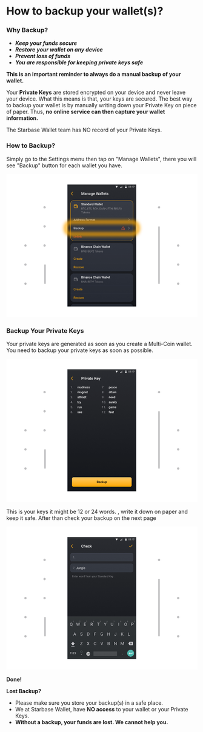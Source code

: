 # How to backup your wallet(s)?

### Why Backup?

- ***Keep your funds secure***
- ***Restore** **your wallet on any device***
- ***Prevent loss of funds***
- ***You are responsible for keeping private keys safe***

**This is an important reminder to always do a manual backup of your wallet.**

Your **Private Keys** are stored encrypted on your device and never leave your device. What this means is that, your keys are secured. The best way to backup your wallet is by manually writing down your Private Key on piece of paper. Thus, **no online service can then capture your wallet information.**

The Starbase Wallet team has NO record of your Private Keys.

### How to Backup?

Simply go to the Settings menu then tap on "Manage Wallets", there you will see "Backup" button for each wallet you have.

![](../images/android-backup-manage-l.png)

### Backup Your Private Keys

Your private keys are generated as soon as you create a Multi-Coin wallet. You need to backup your private keys as soon as possible.

![](../images/android-backup-pk-l.png)

This is your keys it might be 12 or 24 words. , write it down on paper and keep it safe. After than check your backup on the next page

![](../images/android-backup-check-l.png)

**Done!**

**Lost Backup?**

- Please make sure you store your backup(s) in a safe place.
- We at Starbase Wallet, have **NO access** to your wallet or your Private Keys.
- **Without a backup, your funds are lost. We cannot help you.**
